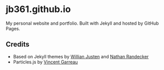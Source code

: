 # jb361.github.io
My personal website and portfolio. Built with Jekyll and hosted by GitHub Pages.

## Credits
- Based on Jekyll themes by [Willian Justen](https://github.com/willianjusten/will-jekyll-template) and [Nathan Randecker](https://github.com/nrandecker/particle) 
- Particles.js by [Vincent Garreau](https://github.com/VincentGarreau/particles.js/)
